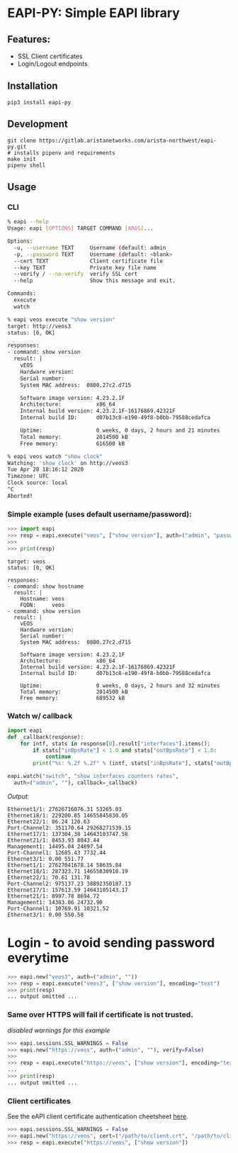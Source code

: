 EAPI-PY: Simple EAPI library
============================

Features:
---------

- SSL Client certificates
- Login/Logout endpoints

Installation
------------

```
pip3 install eapi-py
```

Development
-----------

```
git clone https://gitlab.aristanetworks.com/arista-northwest/eapi-py.git
# installs pipenv and requirements
make init
pipenv shell
```

Usage
-----

### CLI

```bash
% eapi --help
Usage: eapi [OPTIONS] TARGET COMMAND [ARGS]...

Options:
  -u, --username TEXT     Username (default: admin
  -p, --password TEXT     Username (default: <blank>
  --cert TEXT             Client certificate file
  --key TEXT              Private key file name
  --verify / --no-verify  verify SSL cert
  --help                  Show this message and exit.

Commands:
  execute
  watch

% eapi veos execute "show version"
target: http://veos3
status: [0, OK]

responses:
- command: show version
  result: |
    vEOS
    Hardware version:
    Serial number:
    System MAC address:  0800.27c2.d715

    Software image version: 4.23.2.1F
    Architecture:           x86_64
    Internal build version: 4.23.2.1F-16176869.42321F
    Internal build ID:      d07b13c8-e190-49f8-b0bb-79588cedafca

    Uptime:                 0 weeks, 0 days, 2 hours and 21 minutes
    Total memory:           2014500 kB
    Free memory:            616500 kB

% eapi veos watch "show clock"
Watching: 'show clock' on http://veos3
Tue Apr 28 18:16:12 2020
Timezone: UTC
Clock source: local
^C
Aborted!
```

### Simple example (uses default username/password):

```python
>>> import eapi
>>> resp = eapi.execute("veos", ["show version"], auth=("admin", "password"), encoding="text")
>>>
>>> print(resp)
```

```
target: veos
status: [0, OK]

responses:
- command: show hostname
  result: |
    Hostname: veos
    FQDN:     veos
- command: show version
  result: |
    vEOS
    Hardware version:    
    Serial number:       
    System MAC address:  0800.27c2.d715
    
    Software image version: 4.23.2.1F
    Architecture:           x86_64
    Internal build version: 4.23.2.1F-16176869.42321F
    Internal build ID:      d07b13c8-e190-49f8-b0bb-79588cedafca
    
    Uptime:                 0 weeks, 0 days, 2 hours and 32 minutes
    Total memory:           2014500 kB
    Free memory:            689532 kB
```

### Watch w/ callback

```python
import eapi
def _callback(response):
    for intf, stats in response[0].result["interfaces"].items():
        if stats["inBpsRate"] < 1.0 and stats["outBpsRate"] < 1.0:
            continue
        print("%s: %.2f %.2f" % (intf, stats["inBpsRate"], stats["outBpsRate"]))

eapi.watch("switch", "show interfaces counters rates", 
  auth=("admin", ""), callback=_callback)
```

_Output:_

```
Ethernet1/1: 27626716076.31 53265.03
Ethernet18/1: 229200.85 14655845830.05
Ethernet22/1: 86.24 120.63
Port-Channel2: 351170.64 29268271539.15
Ethernet17/1: 137304.38 14643103747.58
Ethernet21/1: 8453.93 8043.44
Management1: 14495.04 24897.54
Port-Channel1: 12685.43 7732.44
Ethernet3/1: 0.00 551.77
Ethernet1/1: 27627041678.14 58635.84
Ethernet18/1: 287323.71 14655830910.19
Ethernet22/1: 70.61 131.78
Port-Channel2: 975137.23 38892350187.13
Ethernet17/1: 157613.59 14643105143.17
Ethernet21/1: 8997.78 8694.72
Management1: 14383.06 24732.90
Port-Channel1: 10769.91 10321.52
Ethernet3/1: 0.00 550.58
```

# Login - to avoid sending password everytime
 
```python
>>> eapi.new("veos3", auth=("admin", ""))
>>> resp = eapi.execute("veos3", ["show version"], encoding="text")
>>> print(resp)
... output omitted ...
```

### Same over HTTPS will fail if certificate is not trusted.

_disabled warnings for this example_

```python
>>> eapi.sessions.SSL_WARNINGS = False
>>> eapi.new("https://veos", auth=("admin", ""), verify=False)
>>>
>>> resp = eapi.execute("https://veos", ["show version"], encoding="text")
...
>>> print(resp)
... output omitted ...
```

### Client certificates

See the eAPI client certificate authentication cheetsheet [here](https://gist.github.com/mathershifter/6a8c894156e3c320a443e575f986d78b).

```python
>>> eapi.sessions.SSL_WARNINGS = False
>>> eapi.new("https://veos", cert=("/path/to/client.crt", "/path/to/client.key"), verify=False)
>>> resp = eapi.execute("https://veos", ["show version"])
```

